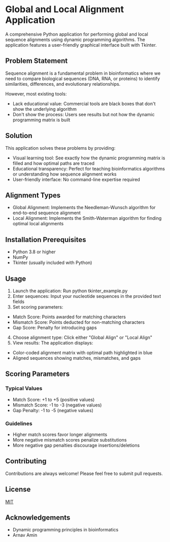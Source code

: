 
# Global and Local Alignment Application

A comprehensive Python application for performing global and local sequence alignments using dynamic programming algorithms. The application features a user-friendly graphical interface built with Tkinter.




## Problem Statement

Sequence alignment is a fundamental problem in bioinformatics where we need to compare biological sequences (DNA, RNA, or proteins) to identify similarities, differences, and evolutionary relationships.

However, most existing tools: 

- Lack educational value: Commercial tools are black boxes that don't show the underlying algorithm
- Don't show the process: Users see results but not how the dynamic programming matrix is built
## Solution

This application solves these problems by providing:

- Visual learning tool: See exactly how the dynamic programming matrix is filled and how optimal paths are traced
- Educational transparency: Perfect for teaching bioinformatics algorithms or understanding how sequence alignment works
- User-friendly interface: No command-line expertise required
## Alignment Types

- Global Alignment: Implements the Needleman-Wunsch algorithm for end-to-end sequence alignment
- Local Alignment: Implements the Smith-Waterman algorithm for finding optimal local alignments
## Installation Prerequisites


- Python 3.8 or higher
- NumPy
- Tkinter (usually included with Python)
## Usage

1. Launch the application: Run python tkinter_example.py
2. Enter sequences: Input your nucleotide sequences in the provided text fields
3. Set scoring parameters:
- Match Score: Points awarded for matching characters
- Mismatch Score: Points deducted for non-matching characters
- Gap Score: Penalty for introducing gaps
4. Choose alignment type: Click either "Global Align" or "Local Align"
5. View results: The application displays:
- Color-coded alignment matrix with optimal path highlighted in blue
- Aligned sequences showing matches, mismatches, and gaps

## Scoring Parameters
### Typical Values
- Match Score: +1 to +5 (positive values)
- Mismatch Score: -1 to -3 (negative values)
- Gap Penalty: -1 to -5 (negative values)

### Guidelines
- Higher match scores favor longer alignments
- More negative mismatch scores penalize substitutions
- More negative gap penalties discourage insertions/deletions
## Contributing

Contributions are always welcome! Please feel free to submit pull requests.

## License

[MIT](https://choosealicense.com/licenses/mit/)


## Acknowledgements

 - Dynamic programming principles in bioinformatics
 - Arnav Amin
